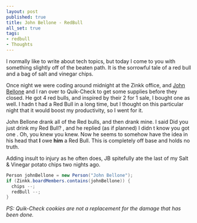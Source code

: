 ```yaml
---
layout: post
published: true
title: John Bellone - RedBull
all_set: true
tags:
- redbull
- Thoughts
---
```


I normally like to write about tech topics, but today I come to you with
something slightly off of the beaten path. It is the sorrowful tale of a red
bull and a bag of salt and vinegar chips.

Once night we were coding around midnight at the Zinkk office, and
[John Bellone](http://thoughtlessbanter.com/) and I ran over to
Quik-Check to get some supplies before they closed. He got 4 red bulls, and
inspired by their 2 for 1 sale, I bought one as well. I hadn t had a Red Bull in
a long time, but I thought on this particular night that it would boost my
productivity, so I went for it.

John Bellone drank all of the Red bulls, and then drank mine. I said  Did you
just drink my Red Bull? , and he replied (as if planned)  I didn t know you got
one . Oh, you knew  you knew. Now he seems to somehow have the idea in his head
that __I__ owe __him__ a Red Bull. This is completely
off base and holds no truth.

Adding insult to injury as he often does, JB spitefully ate the last of my
Salt & Vinegar potato chips two nights ago.

``` java
Person johnBellone = new Person("John Bellone");
if (Zinkk.boardMembers.contains(johnBellone)) {
  chips --;
  redBull --;
}
```

_PS: Quik-Check cookies are not a replacement for the damage that has been done._
